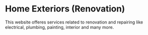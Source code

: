 # Home Exteriors (Renovation)
 This website offeres services related to renovation and repairing like electrical, plumbing, painting, interior and many more.
